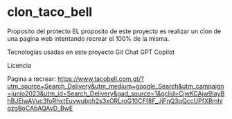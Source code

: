 # clon_taco_bell

Proposito del protecto
EL proposito de este proyecto es realizar un clon de una pagina web intentando recrear el 100% de la misma.

Tecnologias usadas en este proyecto
Git
Chat GPT
Copilot

Licencia

Pagina a recrear: https://www.tacobell.com.gt/?utm_source=Search_Delivery&utm_medium=google_Search&utm_campaign=junio2023&utm_id=Search_Delivery&gad_source=1&gclid=CjwKCAjw9IayBhBJEiwAVuc3foRhxtEuvwubph2s3xORLroG10CFf8F_JjFnQ3qQccUPfXRmhlqzgBoCAbAQAvD_BwE
